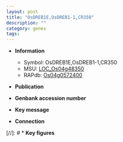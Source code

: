 ```yaml
---
layout: post
title: "OsDREB1E,OsDREB1-1,CR350"
description: ""
category: genes
tags: 
---
```


* **Information**  
    + Symbol: OsDREB1E,OsDREB1-1,CR350  
    + MSU: [LOC_Os04g48350](http://rice.uga.edu/cgi-bin/ORF_infopage.cgi?orf=LOC_Os04g48350)  
    + RAPdb: [Os04g0572400](http://rapdb.dna.affrc.go.jp/viewer/gbrowse_details/irgsp1?name=Os04g0572400)  

* **Publication**  

* **Genbank accession number**  

* **Key message**  

* **Connection**  

[//]: # * **Key figures**  


